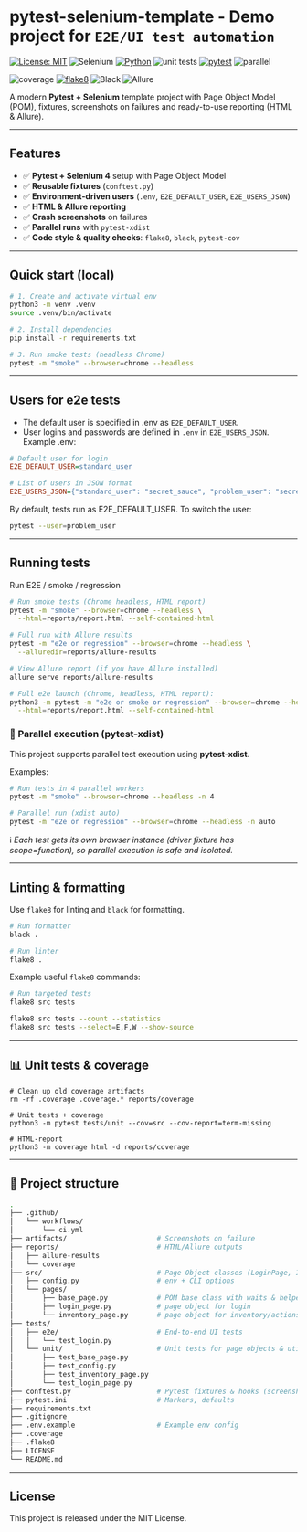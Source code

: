 # pytest-selenium-template - Demo project for `E2E/UI test automation`
[![License: MIT](https://img.shields.io/badge/License-MIT-yellow.svg)](LICENSE)
![Selenium](https://img.shields.io/badge/selenium-4.35.0-43B02A?logo=selenium)
[![Python](https://img.shields.io/badge/python-3.13+-blue.svg)]()
![unit tests](https://img.shields.io/badge/tests-unit-green)
[![pytest](https://img.shields.io/badge/tested_with-pytest-green.svg)]()
![parallel](https://img.shields.io/badge/parallel-pytest--xdist-yellowgreen)

![coverage](https://img.shields.io/badge/coverage-100%25-brightgreen)
[![flake8](https://img.shields.io/badge/lint-flake8-lightgrey.svg)]()
![Black](https://img.shields.io/badge/code%20style-black-000000.svg)
![Allure](https://img.shields.io/badge/report-Allure-ff69b4)

A modern **Pytest + Selenium** template project with Page Object Model (POM), fixtures, screenshots on failures and ready-to-use reporting (HTML & Allure).

---

## Features
- ✅ **Pytest + Selenium 4** setup with Page Object Model
- ✅ **Reusable fixtures** (`conftest.py`)
- ✅ **Environment-driven users** (`.env`, `E2E_DEFAULT_USER`, `E2E_USERS_JSON`)
- ✅ **HTML & Allure reporting**
- ✅ **Crash screenshots** on failures
- ✅ **Parallel runs** with `pytest-xdist`
- ✅ **Code style & quality checks**: `flake8`, `black`, `pytest-cov`

---

## Quick start (local)
```bash
# 1. Create and activate virtual env
python3 -m venv .venv
source .venv/bin/activate

# 2. Install dependencies
pip install -r requirements.txt

# 3. Run smoke tests (headless Chrome)
pytest -m "smoke" --browser=chrome --headless
```

---

## Users for e2e tests
- The default user is specified in .env as `E2E_DEFAULT_USER`.
- User logins and passwords are defined in `.env` in `E2E_USERS_JSON`.
Example .env:
```ini
# Default user for login
E2E_DEFAULT_USER=standard_user

# List of users in JSON format
E2E_USERS_JSON={"standard_user": "secret_sauce", "problem_user": "secret_sauce"}
```

By default, tests run as E2E_DEFAULT_USER.
To switch the user:
```bash
pytest --user=problem_user
```

---

## Running tests
Run E2E / smoke / regression
```bash
# Run smoke tests (Chrome headless, HTML report)
pytest -m "smoke" --browser=chrome --headless \
  --html=reports/report.html --self-contained-html

# Full run with Allure results
pytest -m "e2e or regression" --browser=chrome --headless \
  --alluredir=reports/allure-results

# View Allure report (if you have Allure installed)
allure serve reports/allure-results

# Full e2e launch (Chrome, headless, HTML report):
python3 -m pytest -m "e2e or smoke or regression" --browser=chrome --headless \
  --html=reports/report.html --self-contained-html
```

### 🔀 Parallel execution (pytest-xdist)

This project supports parallel test execution using **pytest-xdist**.

Examples:
```bash
# Run tests in 4 parallel workers
pytest -m "smoke" --browser=chrome --headless -n 4

# Parallel run (xdist auto)
pytest -m "e2e or regression" --browser=chrome --headless -n auto
```

ℹ️ _Each test gets its own browser instance (driver fixture has scope=function), so parallel execution is safe and isolated._

---

## Linting & formatting
Use `flake8` for linting and `black` for formatting.
```bash
# Run formatter
black .

# Run linter
flake8 .
```

Example useful `flake8` commands:
```bash
# Run targeted tests
flake8 src tests

flake8 src tests --count --statistics
flake8 src tests --select=E,F,W --show-source
```

---

## 📊 Unit tests & coverage
```bush
# Clean up old coverage artifacts
rm -rf .coverage .coverage.* reports/coverage

# Unit tests + coverage
python3 -m pytest tests/unit --cov=src --cov-report=term-missing

# HTML-report
python3 -m coverage html -d reports/coverage
```

---

## 📂 Project structure
```bash
.
├── .github/
│   └── workflows/
│       └── ci.yml
├── artifacts/                      # Screenshots on failure
├── reports/                        # HTML/Allure outputs
│   ├── allure-results
│   └── coverage
├── src/                            # Page Object classes (LoginPage, InventoryPage, BasePage, etc.)
│   ├── config.py                   # env + CLI options
│   └── pages/
│       ├── base_page.py            # POM base class with waits & helpers
│       ├── login_page.py           # page object for login
│       └── inventory_page.py       # page object for inventory/actions
├── tests/
│   ├── e2e/                        # End-to-end UI tests
│   │   └── test_login.py
│   └── unit/                       # Unit tests for page objects & utils
│       ├── test_base_page.py
│       ├── test_config.py
│       ├── test_inventory_page.py
│       └── test_login_page.py
├── conftest.py                     # Pytest fixtures & hooks (screenshots, driver)
├── pytest.ini                      # Markers, defaults
├── requirements.txt
├── .gitignore
├── .env.example                    # Example env config
├── .coverage
├── .flake8
├── LICENSE
└── README.md
```

---

## License
This project is released under the MIT License.
